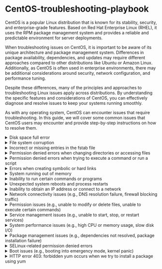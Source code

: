 # CentOS-troubleshooting-playbook
CentOS is a popular Linux distribution that is known for its stability, security, and enterprise-grade features. Based on Red Hat Enterprise Linux (RHEL), it uses the RPM package management system and provides a reliable and predictable environment for server deployments.

When troubleshooting issues on CentOS, it is important to be aware of its unique architecture and package management system. Differences in package availability, dependencies, and updates may require different approaches compared to other distributions like Ubuntu or Amazon Linux. Additionally, as CentOS is often used in enterprise environments, there may be additional considerations around security, network configuration, and performance tuning.

Despite these differences, many of the principles and approaches to troubleshooting Linux issues apply across distributions. By understanding the specific features and considerations of CentOS, you can effectively diagnose and resolve issues to keep your systems running smoothly.

As with any operating system, CentOS can encounter issues that require troubleshooting. In this guide, we will cover some common issues that CentOS users may encounter and provide step-by-step instructions on how to resolve them.


<details>
<summary>Disk space full error</summary>

## Introduction
When the disk space on your CentOS system is full, you may encounter errors when trying to write to or access files on the disk. This can cause your system to slow down or even crash, and it can also prevent you from installing or updating software packages.

In this guide, we'll show you how to identify when your disk space is running low, and how to free up disk space so that your system can function properly.

## Identifying the Problem
The first step in troubleshooting disk space issues is to identify whether this is the cause of the problem you're encountering. Here are some common signs that your disk space is running low:

- You receive error messages indicating that there is no space left on the disk.
- Your system runs slowly or freezes up, especially when trying to access or write to files.
- You're unable to install or update software packages due to insufficient disk space.

To check the available disk space on your CentOS system, you can use the df command:

```
df -h
``` 

This will display the disk usage information for all mounted file systems, including the amount of free space available.

If the output shows that your disk is almost full or completely full, you'll need to free up some space in order to resolve the issue.


## Freeing Up Disk Space
There are several ways to free up disk space on a CentOS system. Here are some common methods:

### 1. Clean up log files
Log files can take up a lot of disk space over time, especially if they're not rotated or deleted regularly. You can use the logrotate command to manage log files on your system:

```
sudo logrotate -f /etc/logrotate.conf
```
This will force logrotate to run and clean up any old log files.

### 2. Delete temporary files
Temporary files can also consume a lot of disk space. You can use the tmpwatch command to automatically delete files in the system's temporary directories that are older than a certain number of days:

```
sudo tmpwatch 7 /tmp
sudo tmpwatch 7 /var/tmp
```
This will remove any files in the /tmp and /var/tmp directories that are more than 7 days old.

### 3. Uninstall unused software and other big files
Uninstalling software that you no longer need can also free up disk space. You can use the yum package manager to remove packages that you no longer need:

```
sudo yum remove package-name
```
Replace package-name with the name of the package that you want to remove.

You can also use these commands to find big files and remove them if it is possible
```
find / -mount -size +8096 -ls
find / -mount -name core -ls
du -sh /* (repeat for subsequent dirs on /)
```

### 4. Clear the YUM cache
The yum package manager caches downloaded packages in order to speed up future installations. However, this cache can consume a significant amount of disk space over time. You can clear the YUM cache by running the following command:

```
sudo yum clean all
```
### 5. Resize the disk partition
If none of the above methods work or if you need more space than you can free up, you can resize the disk partition to increase its capacity. However, this process can be risky and should only be attempted by experienced users.

### Conclusion
By following the above steps, you should be able to free up disk space on your CentOS system and resolve any disk space-related issues that you may encounter. If you continue to experience issues after trying these steps, it's recommended to seek help from a qualified Linux administrator.

</details>
<details>
<summary>File system corruption</summary>

## Introduction
File system corruption can occur on your CentOS system due to various reasons such as power failure, hardware issues, software bugs, or even malware attacks. This can cause data loss or make it difficult to access files and directories on the file system. In this guide, we will go through the steps to troubleshoot and resolve file system corruption issues on CentOS.

## Understanding the Issue
When your file system is corrupt, you may encounter one or more of the following symptoms:

- Unable to access files or directories on the file system
- Unexpected system crashes or hangs
- Applications or services failing to start or behaving abnormally
- Unusually slow performance or disk activity
- Error messages indicating file system corruption or integrity issues
- If you notice any of these symptoms, there's a good chance that your file system is corrupt and needs to be fixed.

## Troubleshooting Steps
Here are the steps you can follow to troubleshoot and fix file system corruption issues on CentOS:

### 1. Check Disk Space
Before you begin, make sure that your disk has enough free space. A full disk can cause file system corruption, so ensure that you have enough free space to work with.

You can check the disk usage on your system by running the following command:

```
df -h
```

This will show you the disk usage in human-readable format. Look for any file system that has a high usage percentage or is at 100% capacity. If you find any such file system, you may need to delete unnecessary files or expand the file system to free up space.

### 2. Run File System Check
Next, you can run a file system check to detect and repair any file system errors. CentOS uses the fsck utility for file system checks.

To run a file system check on your root file system, boot your system into recovery mode and select the option to run a file system check. Alternatively, you can run the following command to check the file system when the system is running:

```
sudo fsck -f /dev/sdaX
```
Replace /dev/sdaX with the device file of the file system you want to check. This will run a file system check and attempt to fix any errors it finds.

### 3. Restore from Backup
If the file system check doesn't resolve the issue, and you have a backup of your system, you can restore the file system from the backup. This will help you recover your data and get your system up and running again.

### 4. Reinstall the Operating System
If none of the above steps work, and you don't have a backup, you may need to reinstall the operating system. This will wipe your system and install a fresh copy of CentOS. Remember to backup your data before proceeding with a reinstallation.

### Conclusion
File system corruption can cause data loss and system instability, but following the steps in this guide can help you troubleshoot and fix the issue on your CentOS system. Remember to regularly backup your data to avoid losing important files in case of any future file system corruption issues.
</details>

<details>
<summary>Incorrect or missing entries in the fstab file</summary>

## Introduction
The fstab file is a configuration file that defines how file systems are mounted and accessed in your CentOS system. If there are incorrect or missing entries in the fstab file, you may encounter issues with file system mounting and access. In this guide, we will go through the steps to troubleshoot and fix incorrect or missing entries in the fstab file in CentOS.

## Understanding the Issue
When there are incorrect or missing entries in the fstab file, you may encounter one or more of the following symptoms:

- Unable to mount file systems on boot
- Unable to access file systems or directories
- Incorrect file system permissions or ownership
- Error messages indicating fstab file issues
If you notice any of these symptoms, there's a good chance that your fstab file has incorrect or missing entries and needs to be fixed.

## Troubleshooting Steps
Here are the steps you can follow to troubleshoot and fix incorrect or missing entries in the fstab file in CentOS:

### 1. Check fstab File
The first step is to check the fstab file for any incorrect or missing entries. You can do this by running the following command:

```
cat /etc/fstab
```
This will show you the contents of the fstab file. Look for any file system entries that are incorrect or missing.

### 2. Correct fstab Entries
Once you've identified any incorrect or missing entries in the fstab file, you can correct them by editing the fstab file. You can edit the fstab file using a text editor such as nano or vi.

To edit the fstab file using nano, run the following command:

```
sudo nano /etc/fstab
```
This will open the fstab file in nano. Make the necessary changes to the file and save the changes by pressing Ctrl+X, followed by Y, and then Enter.

To edit the fstab file using vi, run the following command:

```
sudo vi /etc/fstab
```
This will open the fstab file in vi. Use the arrow keys to navigate to the line you want to edit, make the necessary changes, and save the changes by typing :wq and then pressing Enter.

### 3. Test File System Mounting
Once you've corrected the entries in the fstab file, you can test the file system mounting by running the following command:

```
sudo mount -a
```
This will attempt to mount all file systems specified in the fstab file. If there are any errors, it will show you the error messages, which you can use to further troubleshoot the issue.

### 4. Reboot the System
After making changes to the fstab file, it's a good idea to reboot the system to ensure that the changes are applied correctly. You can do this by running the following command:

```
sudo reboot
```
## Conclusion
Incorrect or missing entries in the fstab file can cause issues with file system mounting and access, but following the steps in this guide can help you troubleshoot and fix the issue on your CentOS system. Remember to take a backup of the fstab file before making any changes to it, so that you can revert to the original file if needed.

</details>


<details>
<summary>Permission denied errors when changing directories or accessing files</summary>

## Introduction
If you encounter "Permission denied" errors when changing directories or accessing files in CentOS, it may be due to incorrect file permissions or ownership settings. This issue can be caused by a number of reasons, including user error, incorrect configuration, or system issues.

## Symptoms
- You are unable to change directories to a specific folder or access a file, and you receive a "Permission denied" error message.
- When trying to run a script, you receive a "Permission denied" error message.
- You are unable to create, modify, or delete files in a specific folder, and you receive a "Permission denied" error message.
## Causes
- Incorrect file permissions or ownership settings on the affected file or directory.
- The user trying to access the file or directory does not have the necessary permissions to do so.
- The file or directory is owned by a different user or group.
- The file or directory is located on a file system that is mounted with the "noexec" or "nodev" option.
## Solutions
1. Check the file permissions and ownership: Use the ls -l command to view the permissions and ownership of the file or directory. Make sure that the user or group trying to access the file has the necessary permissions. Use the chown and chmod commands to change the ownership and permissions of the file or directory, respectively.

2. Check the user permissions: Ensure that the user has the necessary permissions to access the file or directory. If not, add the user to the appropriate group or change the ownership or permissions of the file or directory.

3. Check the mount options: If the file or directory is located on a file system that is mounted with the "noexec" or "nodev" option, remount the file system with the appropriate options. Use the mount command to view the current mount options and the remount command to change the options.

4. Check for file system errors: Use the fsck command to check for any file system errors that may be causing the "Permission denied" errors.

5. Check for SELinux issues: If SELinux is enabled on your system, it may be blocking access to the file or directory. Use the sestatus command to check the SELinux status, and use the setenforce command to temporarily disable SELinux to see if it is the cause of the issue.

## Conclusion

"Permission denied" errors when changing directories or accessing files in CentOS can be frustrating, but they are usually caused by incorrect file permissions or ownership settings. By following the troubleshooting steps above, you should be able to identify and resolve the issue.

</details>


<details>
<summary>Permission denied errors when trying to execute a command or run a script</summary>

## Introduction
If you encounter "Permission denied" errors when trying to execute a command or run a script in CentOS, it may be due to incorrect file permissions or ownership settings. This issue can be caused by a number of reasons, including user error, incorrect configuration, or system issues.

## Symptoms
- When trying to execute a command or run a script, you receive a "Permission denied" error message.
- You are unable to change the permissions of the script to make it executable.
- When trying to execute a command or run a script as root, you receive a "Permission denied" error message.
## Causes
- Incorrect file permissions or ownership settings on the script or command file.
- The user trying to execute the script or command does not have the necessary permissions to do so.
- The file or directory is located on a file system that is mounted with the "noexec" or "nodev" option.
## Solutions
1. Check the file permissions and ownership: Use the ```ls -l``` command to view the permissions and ownership of the file. Make sure that the user or group trying to execute the file has the necessary permissions. Use the ```chown``` and ```chmod``` commands to change the ownership and permissions of the file, respectively.

2. Check the user permissions: Ensure that the user has the necessary permissions to execute the file. If not, add the user to the appropriate group or change the ownership or permissions of the file.

3. Check the ```mount``` options: If the file or directory is located on a file system that is mounted with the "noexec" or "nodev" option, ```remount``` the file system with the appropriate options. Use the mount command to view the current mount options and the remount command to change the options.

4. Check for file system errors: Use the ```fsck``` command to check for any file system errors that may be causing the "Permission denied" errors.

5. Check for SELinux issues: If SELinux is enabled on your system, it may be blocking access to the file or directory. Use the ```sestatus``` command to check the SELinux status, and use the setenforce command to temporarily disable SELinux to see if it is the cause of the issue.

6. Check for file system corruption: If none of the above solutions work, it is possible that there is file system corruption on your system. Use the ```fsck``` command to check for file system errors, and use the appropriate tool to fix the errors.

## Conclusion
"Permission denied" errors when trying to execute a command or run a script in CentOS can be frustrating, but they are usually caused by incorrect file permissions or ownership settings. By following the troubleshooting steps above, you should be able to identify and resolve the issue.

</details>
<details>
<summary>Errors when creating symbolic or hard links</summary>

## Issue description
When trying to create a symbolic or hard link to a file or directory, the following error message is displayed: ln: failed to create symbolic link/hard link: Permission denied.

## Possible causes
- Insufficient permissions to create the link.
- The file or directory you are trying to link to does not exist.
- The file system is mounted as read-only.
## Solution
Follow the steps below to troubleshoot and fix this issue:

### 1. Verify the existence of the file or directory
Before creating a link, ensure that the file or directory you are linking to exists. You can do this by running the following command:

```
ls -l /path/to/file_or_directory
```
If the file or directory does not exist, create it using the appropriate command.

### 2. Check the file system permissions
Make sure you have sufficient permissions to create a link. You can use the ```ls -l``` command to check the permissions of the file or directory you are linking to.

If you do not have the necessary permissions, use the chmod command to change the permissions of the file or directory. For example, to give write permissions to the file owner, run:

```
chmod u+w /path/to/file_or_directory
```
### 3. Check if the file system is mounted as read-only
If the file system is mounted as read-only, you will not be able to create a link. You can check if the file system is mounted as read-only by running the following command:

```
mount | grep " / "
```
Look for the output that contains ro (read-only) in the options column.

To remount the file system as read-write, run the following command:

```
mount -o remount,rw /
```
Replace / with the mount point of the file system.

### 4. Check the file system for errors
If the above steps do not resolve the issue, check the file system for errors. You can do this by running the following command:

```
fsck /dev/sdaX
```
Replace /dev/sdaX with the appropriate partition device.

### 5. Create the link
After verifying the file or directory exists, you have sufficient permissions, and the file system is mounted as read-write, you can create the link using the appropriate command. For example:

```
ln -s /path/to/file_or_directory /path/to/link
```
Replace /path/to/file_or_directory with the path to the file or directory you want to link to, and /path/to/link with the path to the link you want to create.

### Conclusion
By following the above steps, you should be able to troubleshoot and fix the issue of errors when creating symbolic or hard links on CentOS.
</details>
<details>
<summary>System running out of memory</summary>

## Introduction
Sometimes, a system running CentOS may experience issues related to running out of memory. This can cause the system to become slow, freeze, or even crash. In this guide, we will cover how to troubleshoot this issue and resolve it on a CentOS system.

## Identifying the Issue
If your CentOS system is running out of memory, you may notice the following symptoms:

- The system is running very slowly
- The system freezes or crashes
- You receive error messages related to lack of memory when trying to run applications or perform certain tasks
## Checking Memory Usage
The first step in troubleshooting a memory issue is to check the memory usage on your system. You can do this by running the following command in the terminal:

```
free -m
```
This will show you the total amount of memory on your system, as well as how much is currently in use and how much is free.

## Checking for Memory Leaks
If your system is running out of memory due to a memory leak, you will need to identify the process or application that is causing the leak. You can do this by using the top command:

```
top
```
This will show you a list of processes currently running on your system, sorted by the amount of memory they are using. If you notice a process that is using an unusually large amount of memory, it may be causing the memory leak.

## Resolving the Issue
There are several steps you can take to resolve a system running out of memory issue:

### 1. Close Unnecessary Applications
The first step is to close any applications or processes that are not necessary. This will free up memory for other applications and may resolve the issue.

### 2. Increase Swap Space
If your system is still running out of memory after closing unnecessary applications, you may need to increase the swap space. You can do this by following these steps:

Check the current swap space on your system by running the following command:

```
swapon --show
```
If the output shows that there is no swap space, you will need to create a new swap file:

```
sudo fallocate -l [size]G /swapfile
sudo chmod 600 /swapfile
sudo mkswap /swapfile
sudo swapon /swapfile
```
Replace [size] with the desired size of the swap file in GB.

If the output shows that there is already a swap partition, you can increase the size of the existing partition by using the dd command:

```
sudo dd if=/dev/zero of=/swapfile bs=1G count=[size] conv=notrunc
sudo chmod 600 /swapfile
sudo mkswap /swapfile
sudo swapon /swapfile
```
Replace [size] with the desired increase in size in GB.

### 3. Upgrade Memory
If your system is still running out of memory after increasing the swap space, you may need to upgrade the memory on your system.

## Conclusion
A system running out of memory can be a frustrating issue to deal with, but by following these steps, you should be able to identify the cause of the issue and resolve it on your CentOS system.

</details>

<details>
<summary>Inability to run certain commands or programs</summary>

## Problem Description

You may encounter an issue where you are unable to run certain commands or programs on your CentOS system. This can be frustrating and may prevent you from performing critical tasks or accessing important information.

## Possible Causes

There are several possible causes for this issue, including:

- Insufficient permissions
- Missing dependencies or libraries
- Corrupted or misconfigured system files
- Outdated or incompatible software versions
## Solution Steps

Follow these steps to troubleshoot and resolve the issue:

### Step 1: Check Permissions
First, ensure that you have the necessary permissions to run the command or program. Depending on the command, you may need to be logged in as a specific user or have administrative privileges. To check your current permissions, you can run the following command:

shell
Copy code
$ id
This will display information about your current user and group memberships.

If you do not have sufficient permissions, try running the command with sudo or as the appropriate user.

### Step 2: Check Dependencies
If the command or program requires specific dependencies or libraries, ensure that they are installed and up to date. You can check for missing dependencies using the ldd command:

```
ldd /path/to/program
```
This will list the required libraries and their paths. If any libraries are missing or outdated, you can use your package manager (e.g. yum or dnf) to install or update them.

### Step 3: Check System Files
If the issue persists, it may be due to corrupted or misconfigured system files. Run a file system check using the fsck command to identify and repair any errors:

```
sudo fsck -f /
```
This will check the root file system for errors and prompt you to fix any issues found.

### Step 4: Check Software Versions
Finally, if the issue is related to outdated or incompatible software versions, ensure that you are running the latest version of the program or command. You can use your package manager to check for available updates and install them as necessary:

```
sudo yum update program
```
Replace program with the name of the command or program that you are having issues with.

## Conclusion

By following these steps, you can effectively diagnose and resolve issues with running commands or programs on your CentOS system. If the issue persists or you require additional assistance, consult the documentation or support resources for the specific program or command in question.
</details>

<details>
<summary>Unexpected system reboots and process restarts</summary>

## Introduction

Unexpected system reboots and process restarts can be a frustrating experience for CentOS users, as they can result in data loss or system instability. In this guide, we will explore the common causes of these issues and provide steps to troubleshoot and resolve them.

## Identifying the Issue

The first step in troubleshooting unexpected system reboots and process restarts is identifying that you are experiencing the issue. Symptoms may include:

- The system suddenly shuts down and restarts without warning.
- Specific processes or applications crash and restart on their own.
- The system freezes or becomes unresponsive before restarting.
## Common Causes

There can be a number of causes for unexpected system reboots and process restarts in CentOS. Some common causes include:

- Overheating of the system due to inadequate cooling.
- Hardware failures, such as failing power supplies, hard drives, or memory.
- Software issues, such as faulty drivers or updates.
- Malware or virus infections.
- Power outages or surges.
$$ Troubleshooting Steps

To troubleshoot unexpected system reboots and process restarts in CentOS, follow these steps:

1. Check the system logs: The first step in troubleshooting unexpected system reboots and process restarts is checking the system logs. You can use the ```journalctl``` command to view the system logs and identify any error messages or warnings related to the issue. Look for messages related to sudden shutdowns, restarts, or specific process crashes.
2. Check hardware components: Ensure that all hardware components are functioning properly. Check for any loose connections or damaged components, such as hard drives or memory modules. You can also run hardware diagnostic tools, such as ```memtest86+```, to check for memory issues.
3. Check system temperatures: Overheating can cause unexpected system reboots and process restarts. Use tools such as ```sensors``` to check the system temperatures and ensure that adequate cooling is provided to the system.
4. Check for malware and virus infections: Run antivirus and anti-malware scans to check for any infections. Use tools such as ```clamav``` or ```rkhunter``` to scan the system for any suspicious activity.
Update software and drivers: Ensure that the system is running the latest software and driver updates. Use the ```yum update``` command to update the system packages and drivers.
5. Check power supply: Ensure that the system is receiving adequate power supply and that there are no power outages or surges.
## Conclusion

Unexpected system reboots and process restarts can be frustrating and disruptive, but by following these troubleshooting steps, you can identify the root cause and resolve the issue in CentOS. It is always recommended to take regular backups of important data to prevent data loss in case of system instability.

</details>

<details>
<summary>Inability to obtain an IP address or connect to a network</summary>

## Introduction
Sometimes, you may encounter issues connecting to a network or obtaining an IP address on your CentOS system. This can happen for a variety of reasons, but the most common are misconfigured network settings or problems with the network hardware.

## Symptoms

- You are unable to obtain an IP address from the network.
- You are unable to connect to any network resources.
- You are experiencing slow network performance or intermittent connection drops.
## Solutions

Here are some troubleshooting steps to help you diagnose and fix the issue:

1. Check the network settings
The first step is to check your network settings to ensure they are correctly configured. Open the terminal and use the ifconfig command to check the status of your network interfaces.

```
ifconfig
```
If you do not see any IP addresses listed, you may need to manually assign an IP address to your network interface. To do this, you can use the ip command to configure the network interface with a static IP address:

```
sudo ip addr add 192.168.1.10/24 dev eth0
```
Make sure to replace eth0 with the name of your network interface, and 192.168.1.10 with an IP address that is valid for your network.

2. Check the network hardware
If your network settings are correct, the next step is to check your network hardware. Check that your network cable is connected properly, and that your router or switch is powered on.

If you are using a wireless connection, check that your wireless adapter is enabled and connected to the correct network. You can use the iwconfig command to check the status of your wireless adapter:

```
iwconfig
```
3. Check the network configuration files
If your network hardware and settings are correct, the issue may be with your network configuration files. Check the /etc/sysconfig/network file to ensure that your hostname and network settings are correct.

```
cat /etc/sysconfig/network
```
You can also check the /etc/resolv.conf file to ensure that your DNS settings are correct:

```
cat /etc/resolv.conf
```
4. Restart the network service
If all else fails, you can try restarting the network service. Use the following command to restart the network service:
```
sudo systemctl restart network
```
This will restart the network service and may fix any issues that were preventing you from obtaining an IP address or connecting to the network.

## Conclusion

By following the steps outlined above, you should be able to diagnose and fix any issues preventing you from obtaining an IP address or connecting to a network on your CentOS system. If you are still experiencing issues after following these steps, you may need to seek further assistance from a network administrator or support specialist.
</details>

<details>
<summary>Network connectivity issues (e.g., DNS resolution failure, firewall blocking traffic)</summary>

## Introduction

If you're having trouble connecting to a network, it can be frustrating to diagnose the issue. This guide will walk you through some common network connectivity issues in CentOS and how to troubleshoot them.

## Symptoms

Here are some common symptoms that may indicate network connectivity issues:

- Inability to access websites or network resources
- DNS resolution failure
- Slow internet speeds
- Inability to ping or reach a network device
- Firewall blocking traffic
## Troubleshooting Steps

1. Check Network Settings
The first step is to check your network settings. Ensure that you have a valid IP address and that your network configuration is correct. You can do this by running the following command:

```
ifconfig
```
This will display your network configuration, including your IP address, netmask, and gateway.

2. Check DNS Resolution
If you're having trouble accessing websites or network resources, it may be a DNS resolution issue. You can test this by running the following command:

```
nslookup example.com
```
Replace "example.com" with the website or resource you're trying to access. If the command fails or returns an incorrect IP address, there may be a DNS issue.

You can try adding an external DNS server to your network configuration to see if that resolves the issue. You can do this by editing the /etc/resolv.conf file and adding a line for an external DNS server, like Google DNS:

```
nameserver 8.8.8.8
```
3. Check Firewall
Firewalls can often block network traffic, so it's important to check your firewall settings. CentOS uses the firewalld firewall by default, which you can manage with the following commands:

```
systemctl status firewalld
systemctl start firewalld
systemctl stop firewalld
```
Check the firewall settings to ensure that the necessary ports are open for your applications and network resources.

4. Check Network Connectivity
If you're still having issues, you can check network connectivity by running the following command:

```
ping google.com
```
This will ping the Google website and return the results. If the ping is successful, it means that you have network connectivity. If not, there may be an issue with your network adapter or network configuration.

5. Check Network Adapter
If you suspect that there may be an issue with your network adapter, you can check its status with the following command:

```
ethtool eth0
```
Replace "eth0" with the name of your network adapter. This command will display the status of your network adapter, including the link speed and duplex settings.

## Conclusion

Troubleshooting network connectivity issues in CentOS can be a complex process, but by following these steps, you can narrow down the issue and find a resolution. If you're still having issues, it may be helpful to consult documentation or seek assistance from a network specialist.

</details>

<details>
<summary>Permission issues (e.g., unable to modify or delete files, unable to execute certain commands)</summary>

## Issue

Permission issues can occur in CentOS when a user is unable to modify or delete files, or execute certain commands. This can happen due to incorrect ownership or permissions set on files and directories, or due to configuration issues with sudo privileges.

## Symptoms

- "Permission Denied" error messages when trying to modify or delete files
- Inability to execute certain commands or scripts
- Errors when trying to view or access certain files
- "Operation not permitted" error messages
## Solution

1. Checking Permissions and Ownership
Check the ownership and permissions of the file or directory using the ls -l command. This will display the file permissions, owner, group, and file size.
```
ls -l /path/to/file
```
2. If the file ownership or permissions are incorrect, use the chown and chmod commands to change them. For example, to change the ownership of a file to a different user, use:
```
sudo chown new_user /path/to/file
```
To change the permissions of a file to allow read, write, and execute access to the owner and read-only access to everyone else, use:
```
sudo chmod 755 /path/to/file
```
## Checking Sudo Privileges
1. Check if the user has sudo privileges using the sudo -l command. This will list the commands the user is allowed to run with sudo.
```
sudo -l
```
2. If the user is not allowed to run the desired command, add the command to the sudoers file using the visudo command. This will open the sudoers file in the default editor.
```
sudo visudo
```
Add the following line to allow the user to run the desired command:
```
username ALL=(ALL) /path/to/command
```
Replace username with the actual username and ```/path/to/command``` with the actual path to the command.
### Checking SELinux Settings
1. Check if SELinux is enabled and enforcing using the sestatus command. This will display the current status of SELinux.
```
$ sestatus
```
2. If SELinux is enabled and enforcing, check the SELinux context of the file or directory using the ls -Z command. This will display the SELinux context of the file or directory.
```
ls -Z /path/to/file
```
3. If the SELinux context is incorrect, use the chcon command to change it. For example, to set the SELinux context of a file to allow read, write, and execute access to the owner and read-only access to everyone else, use:
```
sudo chcon -t httpd_sys_content_rw_t /path/to/file
```
Replace ```/path/to/file``` with the actual path to the file.
## Conclusion

By following these steps, you should be able to troubleshoot and resolve permission issues in CentOS. If the issue persists, you may need to seek further assistance from a system administrator or online forums.
</details>

<details>
<summary>Service management issues (e.g., unable to start, stop, or restart services)</summary>

## Issue Description

Service management issues refer to problems encountered when starting, stopping, or restarting services on a CentOS system. These issues can manifest in various ways, such as error messages indicating that a service failed to start or stop, or an inability to access a service altogether.

## Possible Causes

Service management issues can have various causes, including:

- Configuration errors in the service file
- Insufficient permissions to manage the service
- Dependencies that are not installed or are not functioning correctly
- A service that is already running and cannot be started again
- A service that is not installed or has been removed from the system
## Troubleshooting Steps

To troubleshoot service management issues on a CentOS system, follow these steps:

1. Verify the service status: Check if the service is running, stopped, or failed by running the following command:
```
systemctl status <service-name>
```
If the service is running, you can try to stop it by running:
```
systemctl stop <service-name>
```
If the service is stopped, you can try to start it by running:
```
systemctl start <service-name>
```
2. Check the service configuration: Ensure that the service is configured correctly by checking its configuration file. The configuration file can be found in the /etc/systemd/system/ directory with the .service extension. Review the configuration file and ensure that the values are correct and the dependencies are satisfied.
3. Verify service dependencies: Check if the service has any dependencies by running:
```
systemctl list-dependencies <service-name>
```
Ensure that all dependencies are installed and are functioning correctly.
4. Check the service logs: Check the service logs for any error messages or warnings that may indicate an issue with the service. The logs can be found in the /var/log/ directory. Look for logs with the same name as the service or check the system journal logs with the following command:
```
journalctl -u <service-name>
```
5. Restart the system: If all else fails, try restarting the system. This may help to resolve any issues with the service or dependencies.
## Conclusion

Service management issues can cause disruptions in the functionality of a CentOS system. By following the troubleshooting steps outlined in this guide, you can identify and resolve these issues and ensure that services on your system are running smoothly.

</details>

<details>
<summary>System performance issues (e.g., high CPU or memory usage, slow disk I/O)</summary>

## Introduction

CentOS is a popular Linux distribution that is widely used in production environments. However, like any other operating system, it may encounter performance issues that can affect the overall system performance. These issues may include high CPU or memory usage, slow disk I/O, or other related issues that can significantly impact the system's performance.

In this guide, we will cover some common performance issues encountered in CentOS and provide some troubleshooting steps to resolve them.

## Identifying System Performance Issues

Before we proceed with the troubleshooting steps, we need to first identify the performance issues affecting the system. Some common symptoms of performance issues include:

- Slow response time when launching applications or accessing files
- High CPU or memory usage, which can be checked using the top command
- Slow disk I/O, which can be checked using the iostat command
- Network-related issues, such as slow download or upload speeds
- Once we have identified the symptoms, we can proceed with the troubleshooting steps.

## Troubleshooting Steps

### Step 1: Check System Resources
The first step in resolving performance issues is to check the system resources. We need to ensure that the system has enough CPU, memory, and disk space available. We can check the CPU and memory usage using the top command, and the disk space usage using the ```df -h``` command.

### Step 2: Check for Resource-Intensive Processes
If we notice that the system resources are being consumed excessively, we need to identify the processes responsible for this. We can use the ```top``` command to sort the processes by CPU or memory usage and identify the resource-intensive processes.

Once we have identified the resource-intensive processes, we can consider terminating or limiting their resource usage using tools like renice or cpulimit.

### Step 3: Check Disk I/O
Slow disk I/O can significantly impact system performance. We can use the ```iostat``` command to check the disk I/O and identify any bottlenecks.

If we notice high disk I/O usage, we can consider optimizing the disk usage by moving frequently accessed files to a faster disk or using a RAID configuration.

### Step 4: Optimize Network Settings
If we encounter slow network speeds, we can check the network settings and identify any bottlenecks. We can use tools like ```ping``` and ```traceroute``` to identify network issues and optimize the network settings accordingly.

### Step 5: Optimize System Settings
We can also optimize the system settings to improve the system performance. This may include tweaking kernel parameters or disabling unnecessary system services.

## Conclusion

Performance issues can significantly impact the system performance and affect the overall user experience. However, by following the troubleshooting steps outlined in this guide, we can effectively identify and resolve performance issues on CentOS.

</details>

<details>
<summary>Package management issues (e.g., dependencies not resolved, package installation failure)</summary>

## Introduction
If you're using CentOS and encountering issues with package management, such as dependencies not being resolved or package installation failures, this guide can help you troubleshoot and resolve these issues.

## Identifying the Issue

The first step in troubleshooting package management issues is to identify the specific problem you're encountering. Some common symptoms of package management issues include:

- Error messages during package installation or upgrade
- Packages failing to install due to unresolved dependencies
- Packages failing to install due to conflicts with existing packages
- Issues with repositories, such as connectivity problems or missing packages
Once you've identified the specific issue you're encountering, you can move on to the troubleshooting steps.

## Troubleshooting Steps

1. Check Package Dependencies
If you're encountering issues with package installation due to unresolved dependencies, you can use the yum command to check for missing dependencies and install them. For example:

```
sudo yum install your-package-name
```
If there are missing dependencies, yum will prompt you to install them along with the package.

2. Resolve Package Conflicts
If you're encountering issues with package installation due to conflicts with existing packages, you can use the yum command to resolve the conflicts. For example:

```
sudo yum update your-package-name
```
This will update the package and any conflicting dependencies.

3. Check Repository Configuration
If you're encountering issues with repositories, such as connectivity problems or missing packages, you can check the repository configuration files located in the /etc/yum.repos.d/ directory. Ensure that the configuration files contain the correct URLs and that any proxy settings are configured properly.

4. Clear Package Cache
If you're encountering issues with package installation or upgrade, you can try clearing the package cache using the following command:

```
sudo yum clean all
```
This will clear the cache of any downloaded package information and force yum to download the latest package information.

5. Check Package Management Logs
If the above steps don't resolve the issue, you can check the package management logs located in the /var/log/ directory. Look for any error messages related to package installation or upgrade, and use them to diagnose the issue further.

## Conclusion

By following these troubleshooting steps, you can resolve package management issues on CentOS and ensure that your system is up to date and running smoothly. Remember to always back up your system before making any changes, and proceed with caution when modifying critical system components.

</details>

<details>
<summary>SELinux-related permission denied errors</summary>

## Introduction
Sometimes when using CentOS, you might encounter permission denied errors when attempting to perform certain actions, such as accessing a file or running a command. These errors can often be caused by SELinux (Security-Enhanced Linux) restrictions, which are designed to provide additional security to your system.

## How to identify SELinux permission denied errors

SELinux permission denied errors are often accompanied by error messages that indicate that the action you are trying to perform has been denied due to security policies. These messages may also include references to SELinux, such as "SELinux is preventing...".

To determine if an error is related to SELinux, you can check the system logs using the following command:

```
sudo tail -f /var/log/messages
```
You may see messages related to SELinux policy denials, such as:

```
type=AVC msg=audit(1509415626.029:354): avc: denied { read } for pid=3265 comm="httpd" name="index.html" dev=dm-0 ino=524303 scontext=system_u:system_r:httpd_t:s0 tcontext=unconfined_u:object_r:user_home_t:s0 tclass=file
```
This message indicates that the httpd process was denied read access to the file "index.html" due to SELinux policies.

## How to troubleshoot SELinux permission denied errors

There are a few steps you can take to troubleshoot and resolve SELinux permission denied errors:

### 1. Check SELinux status
The first step is to check the status of SELinux using the following command:

```
sudo sestatus
```
If SELinux is enabled, the output will indicate that it is in enforcing mode:

```
SELinux status:                 enabled
SELinuxfs mount:                /sys/fs/selinux
SELinux root directory:         /etc/selinux
Loaded policy name:             targeted
Current mode:                   enforcing
Mode from config file:          enforcing
Policy MLS status:              enabled
Policy deny_unknown status:     allowed
Max kernel policy version:      31
```
If SELinux is not enabled, you can skip the remaining steps.

### 2. Identify the SELinux context of the file or command
You can use the "ls -Z" command to display the SELinux context of a file or command:

```
ls -Z /path/to/file
ls -Z `which command`
```
The output will include information about the SELinux context, such as:

```
-rw-r--r--. root root unconfined_u:object_r:admin_home_t:s0 /path/to/file
-rwxr-xr-x. root root system_u:object_r:bin_t:s0       /usr/bin/command
```
### 3. Adjust the SELinux context of the file or command
If the SELinux context of the file or command is incorrect, you can adjust it using the "chcon" command:

```
sudo chcon -t type /path/to/file
sudo chcon -t type `which command`
```
Replace "type" with the correct SELinux context type for the file or command. You can find a list of context types in the SELinux policy file.

### 4. Create an SELinux policy module
If you need to make a more permanent change to the SELinux policies, you can create an SELinux policy module using the "audit2allow" command:

```
sudo grep denied /var/log/audit/audit.log | audit2allow -M mypol
sudo semodule -i mypol.pp
```
The audit2allow command can help you generate the necessary policy rules based on the denied permission logs from step 2.

### 5. Adjust existing SELinux policy:
You can adjust the existing SELinux policy to allow access to a specific resource or process. This involves modifying the policy rules in the SELinux policy file. It is recommended to make these changes in a custom policy file instead of modifying the system policy file directly.

### 6. Temporarily disable SELinux:
You can temporarily disable SELinux to test whether it is the source of the permission denied errors. However, this is not recommended for long-term use as it can compromise the security of your system.

## Conclusion
SELinux-related permission denied errors can be frustrating to diagnose and resolve, but understanding how SELinux works and how to adjust the policy can help you quickly get your CentOS system back up and running. By following the troubleshooting steps outlined above, you can identify the source of the issue and implement the appropriate solution
</details>

<details>
<summary>Boot issues (e.g., booting into emergency mode, kernel panic)</summary>

## Introduction

CentOS is a robust and reliable operating system, but sometimes boot issues can occur, preventing the system from starting up properly. This guide will help you troubleshoot and fix common boot issues in CentOS.

## Identifying Boot Issues

The following symptoms may indicate a boot issue in CentOS:

- The system fails to boot and displays an error message.
- The system boots into emergency mode.
- The system boots but fails to start the graphical user interface (GUI).
- The system hangs or freezes during the boot process.
- The system experiences kernel panic, which is a critical failure of the kernel.
## Troubleshooting Steps

### Step 1: Check for Hardware Issues
First, check for any hardware issues that may be causing the boot problem. Make sure that all hardware components are properly connected and functioning correctly. Check the logs in the BIOS for any error messages or warnings.

### Step 2: Boot into Rescue Mode
If you are unable to boot into CentOS, try booting into rescue mode. This mode provides a minimal operating system with basic functionality that can be used to diagnose and fix boot issues.

1. Reboot the system and press any key to interrupt the boot process.
2. At the GRUB menu, select the CentOS installation you want to boot into.
3. Press the 'e' key to edit the boot options.
4. Navigate to the line that starts with 'linux16' or 'linuxefi' and add the following at the end of the line: ```systemd.unit=rescue.target```.
5. Press Ctrl+X to boot into rescue mode.
### Step 3: Check the File System
If the system is failing to boot due to file system issues, you can use the following steps to check and repair the file system:

1. Boot into rescue mode as described in Step 2.
2. Run the following command to check the file system: ```fsck /dev/sda1``` (replace /dev/sda1 with the appropriate partition).
If errors are found, run the following command to repair the file system: ```fsck -y /dev/sda1``` (replace /dev/sda1 with the appropriate partition).
### Step 4: Check and Repair Boot Loader Configuration
The boot loader configuration file may become corrupted or misconfigured, preventing the system from booting. Follow these steps to check and repair the boot loader configuration:

1. Boot into rescue mode as described in Step 2.
2. Mount the root file system by running the following command: mount ```/dev/sda1 /mnt``` (replace /dev/sda1 with the appropriate partition).
2. Chroot into the root file system by running the following command: ```chroot /mnt```.
4. Check the boot loader configuration file at /etc/default/grub and make any necessary changes.
5. Update the boot loader configuration by running the following command: ```grub2-mkconfig -o /boot/grub2/grub.cfg```.
6. Exit the chroot environment by running the following command: ```exit```.
### Step 5: Reinstall the Kernel
If the system is failing to boot due to a kernel issue, you can try reinstalling the kernel. Follow these steps:

1. Boot into rescue mode as described in Step 2.
2. Mount the root file system by running the following command: mount ```/dev/sda1 /mnt``` (replace /dev/sda1 with the appropriate partition).
3. Chroot into the root file system by running the following command: ```chroot /mnt```.
4. Update the system by running the following command: ```yum update```.
5. Reinstall the kernel by running the following command: ```yum reinstall kernel```

## Conclusion
Boot issues can be caused by a variety of factors, ranging from software errors to hardware failures. By following the troubleshooting steps outlined in this guide, you should be able to identify and resolve the issue and get your CentOS system back up and running again.

</details>
<details>
<summary>HTTP error 403: forbidden yum occurs when we try to install a package using yum</summary>

## Overview

When attempting to install packages using the yum package manager on CentOS, you may encounter the HTTP error 403: forbidden. This error occurs when the repository server denies access to the package due to improper authentication or authorization.

This guide will provide steps to troubleshoot and resolve the HTTP error 403: forbidden yum issue for CentOS.

## Symptoms

When running the yum command, the following error message is displayed:

```
http://mirror.centos.org/centos/7/os/x86_64/repodata/repomd.xml: [Errno 14] HTTP Error 403 - Forbidden
```
## Causes

The HTTP error 403: forbidden yum issue for CentOS is usually caused by one of the following reasons:

Authentication failure: The user attempting to access the repository server does not have proper authentication credentials.
Authorization failure: The user attempting to access the repository server does not have proper authorization to access the package.
Server-side issue: The repository server is experiencing issues that prevent access to the package.
## Solutions

Follow the below solutions in order until the issue is resolved:

### olution 1: Check Repository URL
Check if the repository URL is correct and valid. A typo in the URL or an incorrect URL can cause the HTTP error 403: forbidden issue. To verify the repository URL, use the following command:

```
yum repolist
```
If the repository URL is incorrect or invalid, edit the /etc/yum.repos.d file and update the URL to the correct one.

### Solution 2: Clear yum cache
Clearing the yum cache can resolve the HTTP error 403: forbidden issue. To clear the yum cache, use the following command:

```
yum clean all
```
### Solution 3: Check Network Configuration
Verify that the network configuration is correct and that there are no issues with the firewall or proxy. If there are issues, try disabling the firewall or proxy temporarily and try again.

### Solution 4: Check Repository Configuration
Verify that the repository configuration is correct and that there are no issues with the GPG key. Use the following command to check the repository configuration:

```
yum check-update
```
If there are issues with the GPG key, import the key using the following command:

```
rpm --import /etc/pki/rpm-gpg/RPM-GPG-KEY-CentOS-7
```
### Solution 5: Configure Repository with Authentication
If the repository requires authentication, verify that the authentication credentials are correct and properly configured. Use the following command to add authentication credentials to the repository configuration:

```
vim /etc/yum.repos.d/<repo-name>.repo
```
Replace <repo-name> with the name of the repository. Add the following lines to the repository configuration file:

```
username=<your-username>
password=<your-password>
```
Save and close the file.

### Solution 6: Contact Repository Administrator
If none of the above solutions work, the issue may be due to server-side issues. Contact the repository administrator for further assistance.

## Conclusion

By following the above solutions, you should be able to resolve the HTTP error 403: forbidden yum issue for CentOS.

</details>
